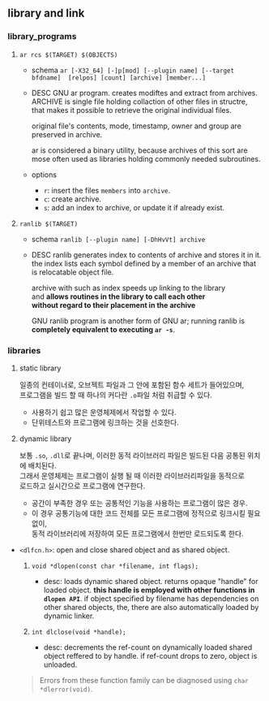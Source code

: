 ## library and link

### library_programs

1. ``ar rcs $(TARGET) $(OBJECTS)``

    - schema
        ``ar [-X32_64] [-]p[mod] [--plugin name] [--target bfdname] 
[relpos] [count] [archive] [member...]``

    - DESC
        GNU ar program. creates modiftes and extract from archives.  
ARCHIVE is single file holding collaction of other files in structre,  
that makes it possible to retrieve the original individual files.

        original file's contents, mode, timestamp, owner and group are preserved in archive.

        ar is considered a binary utility, because archives of this sort are  
mose often used as libraries holding commonly needed subroutines.

    - options
        - ``r``: insert the files ``members`` into ``archive``.
        - ``c``: create archive.
        - ``s``: add an index to archive, or update it if already exist.

2. ``ranlib $(TARGET)``

    - schema
        ``ranlib [--plugin name] [-DhHvVt] archive``

    - DESC
        ranlib generates index to contents of archive and stores it in it.  
the index lists each symbol defined by a member of an archive that is relocatable object file.  

        archive with such as index speeds up linking to the library  
and __allows routines in the library to call each other  
without regard to their placement in the archive__

        GNU ranlib program is another form of GNU ar;
        running ranlib is __completely equivalent to executing ``ar -s``__.

### libraries

1. static library

    일종의 컨테이너로, 오브젝트 파일과 그 안에 포함된 함수 세트가 들어있으며,  
프로그램을 빌드 할 때 하나의 커다란 ``.o``파일 처럼 취급할 수 있다.

    - 사용하기 쉽고 많은 운영체제에서 작업할 수 있다.
    - 단위테스트와 프로그램에 링크하는 것을 선호한다.

2. dynamic library

    보통 ``.so``, ``.dll``로 끝나며, 이러한 동적 라이브러리 파일은 빌드된 다음 공통된 위치에 배치된다.  
그래서 운영체제는 프로그램이 실행 될 때 이러한 라이브러리파일을 동적으로  
로드하고 실시간으로 프로그램에 연구한다.

    - 공간이 부족한 경우 또는 공통적인 기능을 사용하는 프로그램이 많은 경우.
    - 이 경우 공통기능에 대한 코드 전체를 모든 프로그램에 정적으로 링크시킬 필요 없이,  
동적 라이브러리에 저장하여 모든 프로그램에서 한번만 로드되도록 한다.

- ``<dlfcn.h>``: open and close shared object and as shared object.

    1. ``void *dlopen(const char *filename, int flags);``
        - desc:
            loads dynamic shared object. returns opaque "handle" for loaded object.
            __this handle is employed with other functions in ``dlopen API``__.
            if object specified by filename has dependencies on other shared objects,
            the, there are also automatically loaded by dynamic linker.

    2. ``int dlclose(void *handle);``
        - desc:
            decrements the ref-count on dynamically loaded shared object reffered to by handle.
            if ref-count drops to zero, object is unloaded.

    > Errors from these function family can be diagnosed using ``char *dlerror(void)``.
